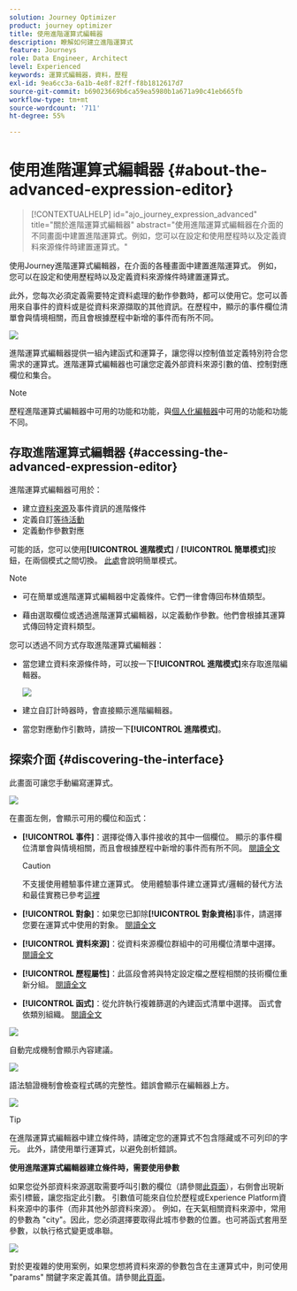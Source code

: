 ```yaml
---
solution: Journey Optimizer
product: journey optimizer
title: 使用進階運算式編輯器
description: 瞭解如何建立進階運算式
feature: Journeys
role: Data Engineer, Architect
level: Experienced
keywords: 運算式編輯器，資料，歷程
exl-id: 9ea6cc3a-6a1b-4e8f-82ff-f8b1812617d7
source-git-commit: b69023669b6ca59ea5980b1a671a90c41eb665fb
workflow-type: tm+mt
source-wordcount: '711'
ht-degree: 55%

---
```


# 使用進階運算式編輯器 {#about-the-advanced-expression-editor}

>[!CONTEXTUALHELP]
>id="ajo_journey_expression_advanced"
>title="關於進階運算式編輯器"
>abstract="使用進階運算式編輯器在介面的不同畫面中建置進階運算式。例如，您可以在設定和使用歷程時以及定義資料來源條件時建置運算式。"

使用Journey進階運算式編輯器，在介面的各種畫面中建置進階運算式。 例如，您可以在設定和使用歷程時以及定義資料來源條件時建置運算式。

此外，您每次必須定義需要特定資料處理的動作參數時，都可以使用它。您可以善用來自事件的資料或是從資料來源擷取的其他資訊。在歷程中，顯示的事件欄位清單會與情境相關，而且會根據歷程中新增的事件而有所不同。

![](../assets/journey65.png)


進階運算式編輯器提供一組內建函式和運算子，讓您得以控制值並定義特別符合您需求的運算式。進階運算式編輯器也可讓您定義外部資料來源引數的值、控制對應欄位和集合。

>[!NOTE]
>
>歷程進階運算式編輯器中可用的功能和功能，與[個人化編輯器](../../personalization/functions/functions.md)中可用的功能和功能不同。

## 存取進階運算式編輯器 {#accessing-the-advanced-expression-editor}

進階運算式編輯器可用於：

* 建立[資料來源](../condition-activity.md#about_condition)及事件資訊的進階條件
* 定義自訂[等待活動](../wait-activity.md#custom)
* 定義動作參數對應

可能的話，您可以使用&#x200B;**[!UICONTROL 進階模式]** / **[!UICONTROL 簡單模式]**&#x200B;按鈕，在兩個模式之間切換。 [此處](../condition-activity.md#about_condition)會說明簡單模式。

>[!NOTE]
>
>* 可在簡單或進階運算式編輯器中定義條件。它們一律會傳回布林值類型。
>
>* 藉由選取欄位或透過進階運算式編輯器，以定義動作參數。他們會根據其運算式傳回特定資料類型。

您可以透過不同方式存取進階運算式編輯器：

* 當您建立資料來源條件時，可以按一下&#x200B;**[!UICONTROL 進階模式]**&#x200B;來存取進階編輯器。

  ![](../assets/journeyuc2_33.png)

* 建立自訂計時器時，會直接顯示進階編輯器。
* 當您對應動作引數時，請按一下&#x200B;**[!UICONTROL 進階模式]**。

## 探索介面 {#discovering-the-interface}

此畫面可讓您手動編寫運算式。

![](../assets/journey70.png)

在畫面左側，會顯示可用的欄位和函式：

* **[!UICONTROL 事件]**：選擇從傳入事件接收的其中一個欄位。 顯示的事件欄位清單會與情境相關，而且會根據歷程中新增的事件而有所不同。 [閱讀全文](../../event/about-events.md)

  >[!CAUTION]
  >
  >不支援使用體驗事件建立運算式。 使用體驗事件建立運算式/邏輯的替代方法和最佳實務已參考[這裡](../../building-journeys/exp-event-lookup.md)

* **[!UICONTROL 對象]**：如果您已卸除&#x200B;**[!UICONTROL 對象資格]**&#x200B;事件，請選擇您要在運算式中使用的對象。 [閱讀全文](../condition-activity.md#using-a-segment)
* **[!UICONTROL 資料來源]**：從資料來源欄位群組中的可用欄位清單中選擇。 [閱讀全文](../../datasource/about-data-sources.md)
* **[!UICONTROL 歷程屬性]**：此區段會將與特定設定檔之歷程相關的技術欄位重新分組。 [閱讀全文](journey-properties.md)
* **[!UICONTROL 函式]**：從允許執行複雜篩選的內建函式清單中選擇。 函式會依類別組織。 [閱讀全文](functions.md)

![](../assets/journey65.png)

自動完成機制會顯示內容建議。

![](../assets/journey68.png)

語法驗證機制會檢查程式碼的完整性。錯誤會顯示在編輯器上方。

![](../assets/journey69.png)


>[!TIP]
>
>在進階運算式編輯器中建立條件時，請確定您的運算式不包含隱藏或不可列印的字元。 此外，請使用單行運算式，以避免剖析錯誤。


**使用進階運算式編輯器建立條件時，需要使用參數**

如果您從外部資料來源選取需要呼叫引數的欄位（請參閱[此頁面](../../datasource/external-data-sources.md)），右側會出現新索引標籤，讓您指定此引數。 引數值可能來自位於歷程或Experience Platform資料來源中的事件（而非其他外部資料來源）。 例如，在天氣相關資料來源中，常用的參數為 &quot;city&quot;。因此，您必須選擇要取得此城市參數的位置。也可將函式套用至參數，以執行格式變更或串聯。

![](../assets/journeyuc2_19.png)

對於更複雜的使用案例，如果您想將資料來源的參數包含在主運算式中，則可使用 &quot;params&quot; 關鍵字來定義其值。請參閱[此頁面](../expression/field-references.md)。

